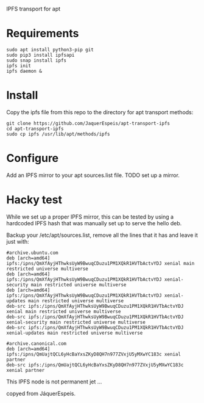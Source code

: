 IPFS transport for apt

# Requirements

    sudo apt install python3-pip git
    sudo pip3 install ipfsapi
    sudo snap install ipfs
    ipfs init
    ipfs daemon &

# Install

Copy the ipfs file from this repo to the directory for apt transport methods:

    git clone https://github.com/JaquerEspeis/apt-transport-ipfs
    cd apt-transport-ipfs
    sudo cp ipfs /usr/lib/apt/methods/ipfs

# Configure

Add an IPFS mirror to your apt sources.list file. TODO set up a mirror.

# Hacky test

While we set up a proper IPFS mirror, this can be tested by using a hardcoded
IPFS hash that was manually set up to serve the hello deb.

Backup your /etc/apt/sources.list, remove all the lines that it has and leave it
just with:

    #archive.ubuntu.com
    deb [arch=amd64] ipfs:/ipns/QmXfAyjHThwksUyW9BwuqCDuzu1PM1XQkR1HVTbActvYDJ xenial main restricted universe multiverse
    deb [arch=amd64] ipfs:/ipns/QmXfAyjHThwksUyW9BwuqCDuzu1PM1XQkR1HVTbActvYDJ xenial-security main restricted universe multiverse
    deb [arch=amd64] ipfs:/ipns/QmXfAyjHThwksUyW9BwuqCDuzu1PM1XQkR1HVTbActvYDJ xenial-updates main restricted universe multiverse 
    deb-src ipfs:/ipns/QmXfAyjHThwksUyW9BwuqCDuzu1PM1XQkR1HVTbActvYDJ xenial main restricted universe multiverse
    deb-src ipfs:/ipns/QmXfAyjHThwksUyW9BwuqCDuzu1PM1XQkR1HVTbActvYDJ xenial-security main restricted universe multiverse
    deb-src ipfs:/ipns/QmXfAyjHThwksUyW9BwuqCDuzu1PM1XQkR1HVTbActvYDJ xenial-updates main restricted universe multiverse

    #archive.canonical.com
    deb [arch=amd64] ipfs:/ipns/QmUajtQCL6yHcBaYxsZKyD8QH7n977ZVxjU5yMXwYC183c xenial partner
    deb-src ipfs:/ipns/QmUajtQCL6yHcBaYxsZKyD8QH7n977ZVxjU5yMXwYC183c xenial partner



This IPFS node is not permanent jet ...

copyed from JáquerEspeis.
